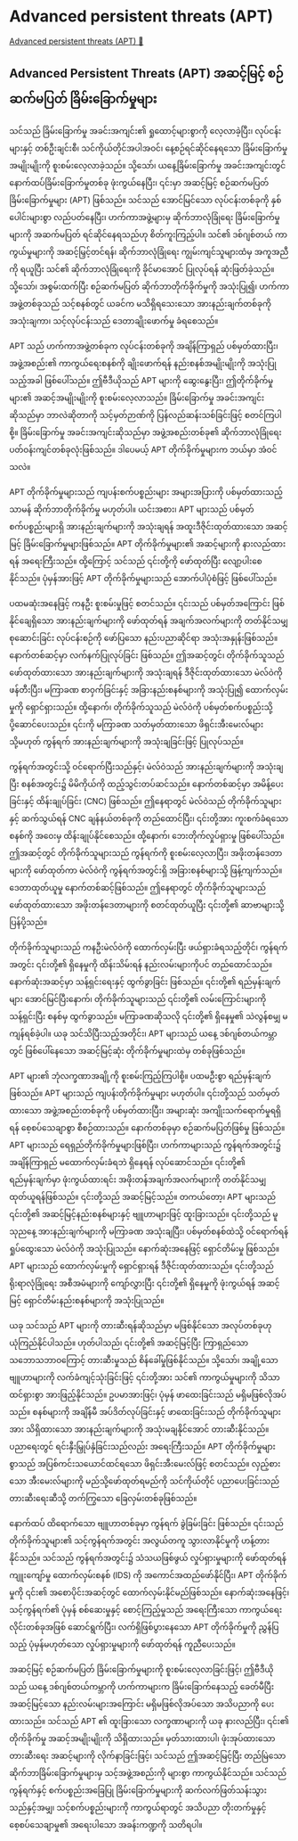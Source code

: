 # Advanced persistent threats (APT)

[Advanced persistent threats (APT) 🔗](https://www.coursera.org/learn/cybersecurity-threat-vectors-and-mitigation/lecture/HFHgB/advanced-persistent-threats-apt)

## Advanced Persistent Threats (APT) အဆင့်မြင့် စဉ်ဆက်မပြတ် ခြိမ်းခြောက်မှုများ

သင်သည် ခြိမ်းခြောက်မှု အခင်းအကျင်း၏ ရှုထောင့်များစွာကို လေ့လာခဲ့ပြီး၊ လုပ်ငန်းများနှင့် တစ်ဦးချင်းစီ၊ သင်ကိုယ်တိုင်အပါအဝင်၊ နေ့စဉ်ရင်ဆိုင်နေရသော ခြိမ်းခြောက်မှုအမျိုးမျိုးကို စူးစမ်းလေ့လာခဲ့သည်။ သို့သော်၊ ယနေ့ခြိမ်းခြောက်မှု အခင်းအကျင်းတွင် နောက်ထပ်ခြိမ်းခြောက်မှုတစ်ခု ဖုံးကွယ်နေပြီး၊ ၎င်းမှာ အဆင့်မြင့် စဉ်ဆက်မပြတ် ခြိမ်းခြောက်မှုများ (APT) ဖြစ်သည်။ သင်သည် အောင်မြင်သော လုပ်ငန်းတစ်ခုကို နှစ်ပေါင်းများစွာ လည်ပတ်နေပြီး၊ ဟက်ကာအဖွဲ့များမှ ဆိုက်ဘာလုံခြုံရေး ခြိမ်းခြောက်မှုများကို အဆက်မပြတ် ရင်ဆိုင်နေရသည်ဟု စိတ်ကူးကြည့်ပါ။ သင်၏ ဒစ်ဂျစ်တယ် ကာကွယ်မှုများကို အဆင့်မြှင့်တင်ရန်၊ ဆိုက်ဘာလုံခြုံရေး ကျွမ်းကျင်သူများထံမှ အကူအညီကို ရယူပြီး သင်၏ ဆိုက်ဘာလုံခြုံရေးကို ခိုင်မာအောင် ပြုလုပ်ရန် ဆုံးဖြတ်ခဲ့သည်။ သို့သော်၊ အစွမ်းထက်ပြီး စဉ်ဆက်မပြတ် ဆိုက်ဘာတိုက်ခိုက်မှုကို အသုံးပြု၍၊ ဟက်ကာအဖွဲ့တစ်ခုသည် သင့်စနစ်တွင် ယခင်က မသိရှိရသေးသော အားနည်းချက်တစ်ခုကို အသုံးချကာ၊ သင့်လုပ်ငန်းသည် ဒေတာချိုးဖောက်မှု ခံရစေသည်။

APT သည် ဟက်ကာအဖွဲ့တစ်ခုက လုပ်ငန်းတစ်ခုကို အချိန်ကြာရှည် ပစ်မှတ်ထားပြီး၊ အဖွဲ့အစည်း၏ ကာကွယ်ရေးစနစ်ကို ချိုးဖောက်ရန် နည်းစနစ်အမျိုးမျိုးကို အသုံးပြုသည့်အခါ ဖြစ်ပေါ်သည်။ ဤဗီဒီယိုသည် APT များကို ဆွေးနွေးပြီး၊ ဤတိုက်ခိုက်မှုများ၏ အဆင့်အမျိုးမျိုးကို စူးစမ်းလေ့လာသည်။ ခြိမ်းခြောက်မှု အခင်းအကျင်းဆိုသည်မှာ ဘာလဲဆိုတာကို သင့်မှတ်ဉာဏ်ကို ပြန်လည်ဆန်းသစ်ခြင်းဖြင့် စတင်ကြပါစို့။ ခြိမ်းခြောက်မှု အခင်းအကျင်းဆိုသည်မှာ အဖွဲ့အစည်းတစ်ခု၏ ဆိုက်ဘာလုံခြုံရေး ပတ်ဝန်းကျင်တစ်ခုလုံးဖြစ်သည်။ ဒါပေမယ့် APT တိုက်ခိုက်မှုများက ဘယ်မှာ အံဝင်သလဲ။

APT တိုက်ခိုက်မှုများသည် ကျပန်းစက်ပစ္စည်းများ အများအပြားကို ပစ်မှတ်ထားသည့် သာမန် ဆိုက်ဘာတိုက်ခိုက်မှု မဟုတ်ပါ။ ယင်းအစား၊ APT များသည် ပစ်မှတ်စက်ပစ္စည်းများရှိ အားနည်းချက်များကို အသုံးချရန် အထူးဒီဇိုင်းထုတ်ထားသော အဆင့်မြင့် ခြိမ်းခြောက်မှုများဖြစ်သည်။ APT တိုက်ခိုက်မှုများ၏ အဆင့်များကို နားလည်ထားရန် အရေးကြီးသည်။ ထို့ကြောင့် သင်သည် ၎င်းတို့ကို ဖော်ထုတ်ပြီး လျော့ပါးစေနိုင်သည်။ ပုံမှန်အားဖြင့် APT တိုက်ခိုက်မှုများသည် အောက်ပါပုံစံဖြင့် ဖြစ်ပေါ်သည်။

ပထမဆုံးအနေဖြင့် ကနဦး စူးစမ်းမှုဖြင့် စတင်သည်။ ၎င်းသည် ပစ်မှတ်အကြောင်း ဖြစ်နိုင်ချေရှိသော အားနည်းချက်များကို ဖော်ထုတ်ရန် အချက်အလက်များကို တတ်နိုင်သမျှ စုဆောင်းခြင်း လုပ်ငန်းစဉ်ကို ဖော်ပြသော နည်းပညာဆိုင်ရာ အသုံးအနှုန်းဖြစ်သည်။ နောက်တစ်ဆင့်မှာ လက်နက်ပြုလုပ်ခြင်း ဖြစ်သည်။ ဤအဆင့်တွင်၊ တိုက်ခိုက်သူသည် ဖော်ထုတ်ထားသော အားနည်းချက်များကို အသုံးချရန် ဒီဇိုင်းထုတ်ထားသော မဲလ်ဝဲကို ဖန်တီးပြီး၊ မကြာခဏ စာဝှက်ခြင်းနှင့် အခြားနည်းစနစ်များကို အသုံးပြု၍ ထောက်လှမ်းမှုကို ရှောင်ရှားသည်။ ထို့နောက်၊ တိုက်ခိုက်သူသည် မဲလ်ဝဲကို ပစ်မှတ်စက်ပစ္စည်းသို့ ပို့ဆောင်ပေးသည်။ ၎င်းကို မကြာခဏ သတ်မှတ်ထားသော ဖိရှင်းအီးမေးလ်များ သို့မဟုတ် ကွန်ရက် အားနည်းချက်များကို အသုံးချခြင်းဖြင့် ပြုလုပ်သည်။

ကွန်ရက်အတွင်းသို့ ဝင်ရောက်ပြီးသည်နှင့်၊ မဲလ်ဝဲသည် အားနည်းချက်များကို အသုံးချပြီး စနစ်အတွင်း၌ မိမိကိုယ်ကို ထည့်သွင်းတပ်ဆင်သည်။ နောက်တစ်ဆင့်မှာ အမိန့်ပေးခြင်းနှင့် ထိန်းချုပ်ခြင်း (CNC) ဖြစ်သည်။ ဤနေရာတွင် မဲလ်ဝဲသည် တိုက်ခိုက်သူများနှင့် ဆက်သွယ်ရန် CNC ချန်နယ်တစ်ခုကို တည်ထောင်ပြီး၊ ၎င်းတို့အား ကူးစက်ခံရသော စနစ်ကို အဝေးမှ ထိန်းချုပ်နိုင်စေသည်။ ထို့နောက်၊ ဘေးတိုက်လှုပ်ရှားမှု ဖြစ်ပေါ်သည်။ ဤအဆင့်တွင် တိုက်ခိုက်သူများသည် ကွန်ရက်ကို စူးစမ်းလေ့လာပြီး၊ အဖိုးတန်ဒေတာများကို ဖော်ထုတ်ကာ မဲလ်ဝဲကို ကွန်ရက်အတွင်းရှိ အခြားစနစ်များသို့ ဖြန့်ကျက်သည်။ ဒေတာထုတ်ယူမှု နောက်တစ်ဆင့်ဖြစ်သည်။ ဤနေရာတွင် တိုက်ခိုက်သူများသည် ဖော်ထုတ်ထားသော အဖိုးတန်ဒေတာများကို စတင်ထုတ်ယူပြီး ၎င်းတို့၏ ဆာဗာများသို့ ပြန်ပို့သည်။

တိုက်ခိုက်သူများသည် ကနဦးမဲလ်ဝဲကို ထောက်လှမ်းပြီး ဖယ်ရှားခံရသည့်တိုင်၊ ကွန်ရက်အတွင်း ၎င်းတို့၏ ရှိနေမှုကို ထိန်းသိမ်းရန် နည်းလမ်းများကိုပင် တည်ထောင်သည်။ နောက်ဆုံးအဆင့်မှာ သန့်ရှင်းရေးနှင့် ထွက်ခွာခြင်း ဖြစ်သည်။ ၎င်းတို့၏ ရည်မှန်းချက်များ အောင်မြင်ပြီးနောက်၊ တိုက်ခိုက်သူများသည် ၎င်းတို့၏ လမ်းကြောင်းများကို သန့်ရှင်းပြီး စနစ်မှ ထွက်ခွာသည်။ မကြာခဏဆိုသလို ၎င်းတို့၏ ရှိနေမှု၏ သဲလွန်စမျှ မကျန်ရစ်ခဲ့ပါ။ ယခု သင်သိပြီးသည့်အတိုင်း၊ APT များသည် ယနေ့ ဒစ်ဂျစ်တယ်ကမ္ဘာတွင် ဖြစ်ပေါ်နေသော အဆင့်မြင့်ဆုံး တိုက်ခိုက်မှုများထဲမှ တစ်ခုဖြစ်သည်။

APT များ၏ ဘုံလက္ခဏာအချို့ကို စူးစမ်းကြည့်ကြပါစို့။ ပထမဦးစွာ ရည်မှန်းချက် ဖြစ်သည်။ APT များသည် ကျပန်းတိုက်ခိုက်မှုများ မဟုတ်ပါ။ ၎င်းတို့သည် သတ်မှတ်ထားသော အဖွဲ့အစည်းတစ်ခုကို ပစ်မှတ်ထားပြီး၊ အများဆုံး အကျိုးသက်ရောက်မှုရရှိရန် စေ့စပ်သေချာစွာ စီစဉ်ထားသည်။ နောက်တစ်ခုမှာ စဉ်ဆက်မပြတ်ဖြစ်မှု ဖြစ်သည်။ APT များသည် ရေရှည်တိုက်ခိုက်မှုများဖြစ်ပြီး၊ ဟက်ကာများသည် ကွန်ရက်အတွင်း၌ အချိန်ကြာရှည် မထောက်လှမ်းခံရဘဲ ရှိနေရန် လုပ်ဆောင်သည်။ ၎င်းတို့၏ ရည်မှန်းချက်မှာ ဖုံးကွယ်ထားရင်း အဖိုးတန်အချက်အလက်များကို တတ်နိုင်သမျှ ထုတ်ယူရန်ဖြစ်သည်။ ၎င်းတို့သည် အဆင့်မြင့်သည်။ တကယ်တော့၊ APT များသည် ၎င်းတို့၏ အဆင့်မြင့်နည်းစနစ်များနှင့် ဗျူဟာများဖြင့် ထူးခြားသည်။ ၎င်းတို့သည် မူသုညနေ့ အားနည်းချက်များကို မကြာခဏ အသုံးချပြီး၊ ပစ်မှတ်စနစ်ထဲသို့ ဝင်ရောက်ရန် ရှုပ်ထွေးသော မဲလ်ဝဲကို အသုံးပြုသည်။ နောက်ဆုံးအနေဖြင့် ရှောင်တိမ်းမှု ဖြစ်သည်။ APT များသည် ထောက်လှမ်းမှုကို ရှောင်ရှားရန် ဒီဇိုင်းထုတ်ထားသည်။ ၎င်းတို့သည် ရိုးရာလုံခြုံရေး အစီအမံများကို ကျော်လွှားပြီး ၎င်းတို့၏ ရှိနေမှုကို ဖုံးကွယ်ရန် အဆင့်မြင့် ရှောင်တိမ်းနည်းစနစ်များကို အသုံးပြုသည်။

ယခု သင်သည် APT များကို တားဆီးရန်ဆိုသည်မှာ မဖြစ်နိုင်သော အလုပ်တစ်ခုဟု ယုံကြည်နိုင်ပါသည်။ ဟုတ်ပါသည်၊ ၎င်းတို့၏ အဆင့်မြင့်ပြီး ကြာရှည်သော သဘောသဘာဝကြောင့် တားဆီးမှုသည် စိန်ခေါ်မှုဖြစ်နိုင်သည်။ သို့သော်၊ အချို့သော ဗျူဟာများကို လက်ခံကျင့်သုံးခြင်းဖြင့် ၎င်းတို့အား သင်၏ ကာကွယ်မှုများကို သိသာထင်ရှားစွာ အားဖြည့်နိုင်သည်။ ဥပမာအားဖြင့်၊ ပုံမှန် ဖာထေးခြင်းသည် မရှိမဖြစ်လိုအပ်သည်။ စနစ်များကို အချိန်မီ အပ်ဒိတ်လုပ်ခြင်းနှင့် ဖာထေးခြင်းသည် တိုက်ခိုက်သူများအား သိရှိထားသော အားနည်းချက်များကို အသုံးမချနိုင်အောင် တားဆီးနိုင်သည်။ ပညာရေးတွင် ရင်းနှီးမြှုပ်နှံခြင်းသည်လည်း အရေးကြီးသည်။ APT တိုက်ခိုက်မှုများစွာသည် အပြစ်ကင်းသယောင်ထင်ရသော ဖိရှင်းအီးမေးလ်ဖြင့် စတင်သည်။ လှည့်စားသော အီးမေးလ်များကို မည်သို့ဖော်ထုတ်ရမည်ကို သင်ကိုယ်တိုင် ပညာပေးခြင်းသည် တားဆီးရေးဆီသို့ တက်ကြွသော ခြေလှမ်းတစ်ခုဖြစ်သည်။

နောက်ထပ် ထိရောက်သော ဗျူဟာတစ်ခုမှာ ကွန်ရက် ခွဲခြမ်းခြင်း ဖြစ်သည်။ ၎င်းသည် တိုက်ခိုက်သူများ၏ သင့်ကွန်ရက်အတွင်း အလွယ်တကူ သွားလာနိုင်မှုကို ဟန့်တားနိုင်သည်။ သင်သည် ကွန်ရက်အတွင်း၌ သံသယဖြစ်ဖွယ် လှုပ်ရှားမှုများကို ဖော်ထုတ်ရန် ကျူးကျော်မှု ထောက်လှမ်းစနစ် (IDS) ကို အကောင်အထည်ဖော်နိုင်ပြီး၊ APT တိုက်ခိုက်မှုကို ၎င်း၏ အစောပိုင်းအဆင့်တွင် ထောက်လှမ်းနိုင်မည်ဖြစ်သည်။ နောက်ဆုံးအနေဖြင့်၊ သင့်ကွန်ရက်၏ ပုံမှန် စစ်ဆေးမှုနှင့် စောင့်ကြည့်မှုသည် အရေးကြီးသော ကာကွယ်ရေးလိုင်းတစ်ခုအဖြစ် ဆောင်ရွက်ပြီး၊ လက်ရှိဖြစ်ပွားနေသော APT တိုက်ခိုက်မှုကို ညွှန်ပြသည့် ပုံမှန်မဟုတ်သော လှုပ်ရှားမှုများကို ဖော်ထုတ်ရန် ကူညီပေးသည်။

အဆင့်မြင့် စဉ်ဆက်မပြတ် ခြိမ်းခြောက်မှုများကို စူးစမ်းလေ့လာခြင်းဖြင့်၊ ဤဗီဒီယိုသည် ယနေ့ ဒစ်ဂျစ်တယ်ကမ္ဘာကို ဟက်ကာများက ခြိမ်းခြောက်နေသည့် ခေတ်မီပြီး အဆင့်မြင့်သော နည်းလမ်းများအကြောင်း မရှိမဖြစ်လိုအပ်သော အသိပညာကို ပေးထားသည်။ သင်သည် APT ၏ ထူးခြားသော လက္ခဏာများကို ယခု နားလည်ပြီး၊ ၎င်း၏ တိုက်ခိုက်မှု အဆင့်အမျိုးမျိုးကို သိရှိထားသည်။ မှတ်သားထားပါ၊ ဖုံးအုပ်ထားသော တားဆီးရေး အဆင့်များကို လိုက်နာခြင်းဖြင့်၊ သင်သည် ဤအဆင့်မြင့်ပြီး တည်မြဲသော ဆိုက်ဘာခြိမ်းခြောက်မှုများမှ သင့်အဖွဲ့အစည်းကို များစွာ ကာကွယ်နိုင်သည်။ သင်သည် ကွန်ရက်နှင့် စက်ပစ္စည်းအခြေပြု ခြိမ်းခြောက်မှုများကို ဆက်လက်ဖြတ်သန်းသွားသည်နှင့်အမျှ၊ သင့်စက်ပစ္စည်းများကို ကာကွယ်ရာတွင် အသိပညာ တိုးတက်မှုနှင့် စေ့စပ်သေချာမှု၏ အရေးပါသော အခန်းကဏ္ဍကို သတိရပါ။
